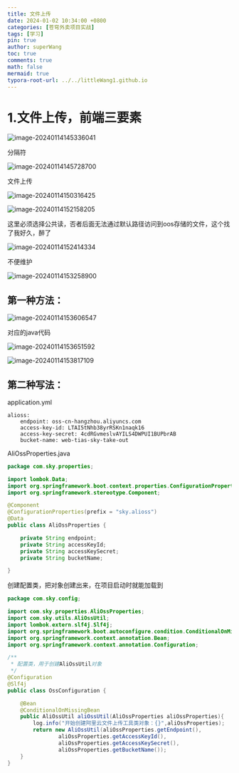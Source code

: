 ```yaml
---
title: 文件上传
date: 2024-01-02 10:34:00 +0800
categories: [苍穹外卖项目实战]
tags: [学习]
pin: true
author: superWang
toc: true
comments: true
math: false
mermaid: true
typora-root-url: ../../littleWang1.github.io
---
```


# 1.文件上传，前端三要素

![image-20240114145336041](/assets/blog_res/2024-01-14-文件上传.assets/image-20240114145336041.png)

分隔符

![image-20240114145728700](/assets/blog_res/2024-01-14-文件上传.assets/image-20240114145728700.png)

文件上传

![image-20240114150316425](/assets/blog_res/2024-01-14-文件上传.assets/image-20240114150316425.png)

![image-20240114152158205](/assets/blog_res/2024-01-14-文件上传.assets/image-20240114152158205.png)

这里必须选择公共读，否者后面无法通过默认路径访问到oos存储的文件，这个找了我好久，醉了

![image-20240114152414334](/assets/blog_res/2024-01-14-文件上传.assets/image-20240114152414334.png)

不便维护

![image-20240114153258900](/assets/blog_res/2024-01-14-文件上传.assets/image-20240114153258900.png)

## 第一种方法：

![image-20240114153606547](/assets/blog_res/2024-01-14-文件上传.assets/image-20240114153606547.png)

对应的java代码

![image-20240114153651592](/assets/blog_res/2024-01-14-文件上传.assets/image-20240114153651592.png)

![image-20240114153817109](/assets/blog_res/2024-01-14-文件上传.assets/image-20240114153817109.png)



## 第二种写法：

application.yml

```
alioss:
    endpoint: oss-cn-hangzhou.aliyuncs.com
    access-key-id: LTAI5tNhb38yrRSKn1naqk16
    access-key-secret: 4cdRGvmeslvAYILS4DWPUI1BUPbrAB
    bucket-name: web-tias-sky-take-out
```

AliOssProperties.java

```java
package com.sky.properties;

import lombok.Data;
import org.springframework.boot.context.properties.ConfigurationProperties;
import org.springframework.stereotype.Component;

@Component
@ConfigurationProperties(prefix = "sky.alioss")
@Data
public class AliOssProperties {

    private String endpoint;
    private String accessKeyId;
    private String accessKeySecret;
    private String bucketName;

}
```

创建配置类，把对象创建出来，在项目启动时就能加载到

```java
package com.sky.config;

import com.sky.properties.AliOssProperties;
import com.sky.utils.AliOssUtil;
import lombok.extern.slf4j.Slf4j;
import org.springframework.boot.autoconfigure.condition.ConditionalOnMissingBean;
import org.springframework.context.annotation.Bean;
import org.springframework.context.annotation.Configuration;

/**
 * 配置类，用于创建AliOssUtil对象
 */
@Configuration
@Slf4j
public class OssConfiguration {

    @Bean
    @ConditionalOnMissingBean
    public AliOssUtil aliOssUtil(AliOssProperties aliOssProperties){
        log.info("开始创建阿里云文件上传工具类对象：{}",aliOssProperties);
        return new AliOssUtil(aliOssProperties.getEndpoint(),
                aliOssProperties.getAccessKeyId(),
                aliOssProperties.getAccessKeySecret(),
                aliOssProperties.getBucketName());
    }
}
```
